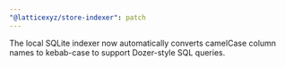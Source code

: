 ```yaml
---
"@latticexyz/store-indexer": patch
---
```


The local SQLite indexer now automatically converts camelCase column names to kebab-case to support Dozer-style SQL queries.
